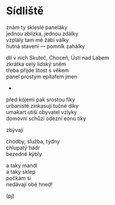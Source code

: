 Sídliště  
========  
  
znám ty skleslé paneláky  
jednou zblízka, jednou zdálky  
vzplály tam mé žabí války  
hutná stavení — pomník zahálky  
  
dlí v nich Skuteč, Choceň, Ústí nad Labem  
zkrátka celý lidský sněm  
třeba přijde lítost s věkem  
panel prostým epitafem jmen

*

před kójemi pak srostou fíky  
urbanisté zinkasují tučné díky  
umakart utiší obyvatel vzlyky  
domovní schůzí odezní eonu tiky

zbývají

chodby, služba, týdny  
chlupatý hadr  
bezedné kýbly

a taky mandl  
a taky sklep  
počkám si  
nedávají obé hned!
  
(pj)  
  
